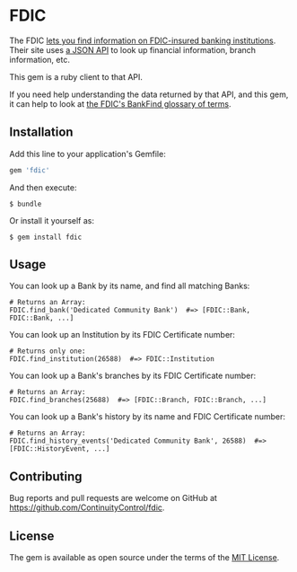 # FDIC

The FDIC [lets you find information on FDIC-insured banking
institutions](https://research.fdic.gov/bankfind/index.html). Their site uses
[a JSON
API](http://www.programmableweb.com/news/fdic-bank-data-api-available-official-announcement-pending/2015/02/06)
to look up financial information, branch information, etc.

This gem is a ruby client to that API.

If you need help understanding the data returned by that API, and this gem, it
can help to look at [the FDIC's BankFind glossary of
terms](https://research.fdic.gov/bankfind/glossary.html).

## Installation

Add this line to your application's Gemfile:

```ruby
gem 'fdic'
```

And then execute:

    $ bundle

Or install it yourself as:

    $ gem install fdic

## Usage

You can look up a Bank by its name, and find all matching Banks:

```
# Returns an Array:
FDIC.find_bank('Dedicated Community Bank')  #=> [FDIC::Bank, FDIC::Bank, ...]
```

You can look up an Institution by its FDIC Certificate number:

```
# Returns only one:
FDIC.find_institution(26588)  #=> FDIC::Institution
```

You can look up a Bank's branches by its FDIC Certificate number:

```
# Returns an Array:
FDIC.find_branches(25688)  #=> [FDIC::Branch, FDIC::Branch, ...]
```

You can look up a Bank's history by its name and FDIC Certificate number:

```
# Returns an Array:
FDIC.find_history_events('Dedicated Community Bank', 26588)  #=> [FDIC::HistoryEvent, ...]
```

## Contributing

Bug reports and pull requests are welcome on GitHub at https://github.com/ContinuityControl/fdic.

## License

The gem is available as open source under the terms of the [MIT License](http://opensource.org/licenses/MIT).

